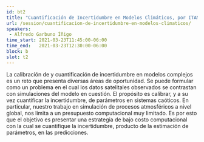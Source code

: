 ```yaml
---
id: bt2
title: "Cuantificación de Incertidumbre en Modelos Climáticos, por ITAM"
url: /session/cuantificacion-de-incertidumbre-en-modelos-climaticos/
speakers:
 - Alfredo Garbuno Íñigo
time_start: 2021-03-23T11:45:00-06:00
time_end:   2021-03-23T12:30:00-06:00
block: b
slot: t2
---
```


La calibración de y cuantificación de incertidumbre en modelos complejos es un reto que presenta diversas áreas de oportunidad. Se puede formular como un problema en el cual los datos satelitales observados se contrastan con simulaciones del modelo en cuestión. El propósito es calibrar, y a su vez cuantificar la incertidumbre, de parámetros en sistemas caóticos. En particular, nuestro trabajo en simulación de procesos atmosféricos a nivel global, nos limita a un presupuesto computacional muy limitado. Es por esto que el objetivo es presentar una estrategia de bajo costo computacional con la cual se cuantifique la incertidumbre, producto de la estimación de parámetros, en las predicciones.